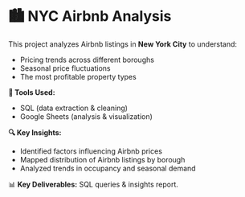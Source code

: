 # 🏙️ NYC Airbnb Analysis  

This project analyzes Airbnb listings in **New York City** to understand:  
- Pricing trends across different boroughs  
- Seasonal price fluctuations  
- The most profitable property types  

**🔧 Tools Used:**  
- SQL (data extraction & cleaning)  
- Google Sheets (analysis & visualization)  

**🔍 Key Insights:**
- Identified factors influencing Airbnb prices
- Mapped distribution of Airbnb listings by borough
- Analyzed trends in occupancy and seasonal demand

📊 **Key Deliverables:** SQL queries & insights report.
